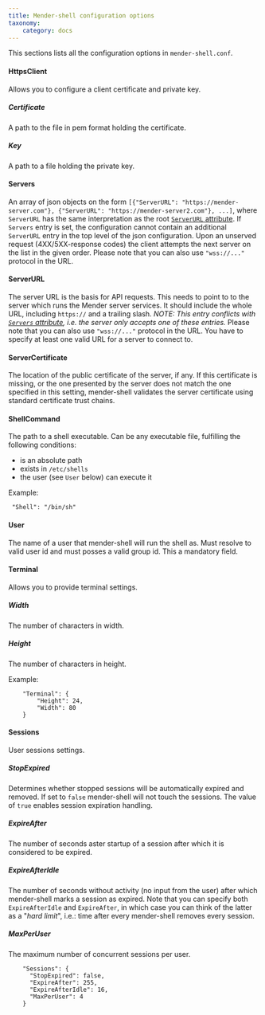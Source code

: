 ```yaml
---
title: Mender-shell configuration options
taxonomy:
    category: docs
---
```


This sections lists all the configuration options in `mender-shell.conf`.

#### HttpsClient

Allows you to configure a client certificate and private key.

##### Certificate

A path to the file in pem format holding the certificate.

##### Key

A path to a file holding the private key.

#### Servers

An array of json objects on the form `[{"ServerURL":
"https://mender-server.com"}, {"ServerURL": "https://mender-server2.com"},
...]`, where `ServerURL` has the same interpretation as the root [`ServerURL`
attribute](#ServerURL). If `Servers` entry is set, the configuration cannot
contain an additional `ServerURL` entry in the top level of the json
configuration. Upon an unserved request (4XX/5XX-response codes) the client
attempts the next server on the list in the given order. Please note that 
you can also use `"wss://..."` protocol in the URL.

#### ServerURL

The server URL is the basis for API requests. This needs to point to to the
server which runs the Mender server services. It should include the whole URL,
including `https://` and a trailing slash. *NOTE: This entry conflicts with
[`Servers` attribute](#Servers), i.e. the server only accepts one of these entries.*
Please note that you can also use `"wss://..."` protocol in the URL.
You have to specify at least one valid URL for a server to connect to.

#### ServerCertificate

The location of the public certificate of the server, if any. If this
certificate is missing, or the one presented by the server does not match the
one specified in this setting, mender-shell validates the server certificate using
standard certificate trust chains.

#### ShellCommand

The path to a shell executable. Can be any executable file, fulfilling the following
conditions:
* is an absolute path
* exists in `/etc/shells`
* the user (see `User` below) can execute it

Example:

```
 "Shell": "/bin/sh"
```

#### User

The name of a user that mender-shell will run the shell as. Must resolve to valid
user id and must posses a valid group id. This a mandatory field.

#### Terminal

Allows you to provide terminal settings.

##### Width

The number of characters in width.

##### Height

The number of characters in height.

Example:

```
    "Terminal": {
        "Height": 24,
        "Width": 80
    }
```

#### Sessions

User sessions settings.

##### StopExpired

Determines whether stopped sessions will be automatically expired and removed.
If set to `false` mender-shell will
not touch the sessions. The value of `true` enables session expiration
handling.

##### ExpireAfter

The number of seconds aster startup of a session after which it is considered
to be expired.

##### ExpireAfterIdle

The number of seconds without activity (no input from the user) after which
mender-shell marks a session as expired. Note that you can specify both
`ExpireAfterIdle` and `ExpireAfter`, in which case you can think of the latter
as a "_hard limit_", i.e.: time after every mender-shell removes every session.

##### MaxPerUser

The maximum number of concurrent sessions per user.

```
    "Sessions": {
      "StopExpired": false,
      "ExpireAfter": 255,
      "ExpireAfterIdle": 16,
      "MaxPerUser": 4
    }
```

